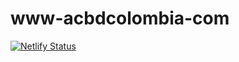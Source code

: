 # www-acbdcolombia-com

[![Netlify Status](https://api.netlify.com/api/v1/badges/d746dd8f-6864-4758-bd00-3276f52b7918/deploy-status)](https://app.netlify.com/sites/sunny-sprite-0244d2/deploys)
